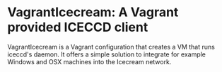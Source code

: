 # VagrantIcecream: A Vagrant provided ICECCD client

VagrantIcecream is a Vagrant configuration that creates a VM that runs
iceccd's daemon. It offers a simple solution to integrate for example
Windows and OSX machines into the Icecream network.

